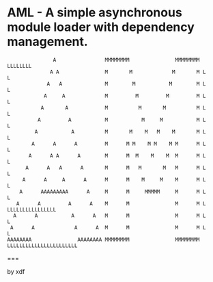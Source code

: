 AML - A simple asynchronous module loader with dependency management.
===

                   A                MMMMMMMM               MMMMMMMM LLLLLLLL
                  A A               M       M             M       M L      L
                 A   A              M        M           M        M L      L
                A     A             M         M         M         M L      L
               A       A            M          M       M          M L      L
              A         A           M           M     M           M L      L
             A           A          M       M    M   M    M       M L      L
            A      A      A         M      M M    M M    M M      M L      L
           A      A A      A        M      M  M    M    M  M      M L      L
          A      A   A      A       M      M   M       M   M      M L      L
         A      A     A      A      M      M    M     M    M      M L      L
        A      AAAAAAAAA      A     M      M     MMMMM     M      M L      L
       A      A         A      A    M      M               M      M L      LLLLLLLLLLLLLLLL
      A      A           A      A   M      M               M      M L                     L
     A      A             A      A  M      M               M      M L                     L
    AAAAAAAA               AAAAAAAA MMMMMMMM               MMMMMMMM LLLLLLLLLLLLLLLLLLLLLLL

===

by xdf
